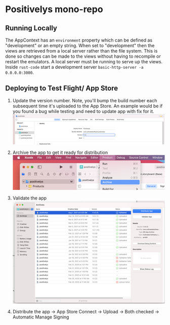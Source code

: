 # Positivelys mono-repo

## Running Locally

The AppContext has an  `environment` property which can be defined as "development" or an empty string. When set to
"development" then the views are retrieved from a local server rather than the file system. This is done so
changes can be made to the views without having to recompile or restart the emulators. A local server must be running
to serve up the views. Inside `rust-code` start a development server `basic-http-server -a 0.0.0.0:3000`.

## Deploying to Test Flight/ App Store

1. Update the version number. Note, you'll bump the build number each subsequent time it's uploaded to the App Store. An
example would be if you found a bug while testing and need to update app with fix for it.
   ![change version of the app](images/version-change.png)
   
2. Archive the app to get it ready for distribution
   ![select archive from the drop down](images/archive.png)

4. Validate the app
   ![validate and distribute](images/validate-distribute.png)
   

5. Distribute the app -> App Store Connect -> Upload -> Both checked -> Automatic Manage Signing
